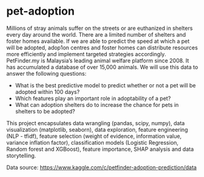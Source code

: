 # pet-adoption

Millions of stray animals suffer on the streets or are euthanized in shelters every day around the world. There are a limited number of shelters and foster homes available. If we are able to predict the speed at which a pet will be adopted, adop1on centres and foster homes can distribute resources more efficiently and implement targeted strategies accordingly.
PetFinder.my is Malaysia’s leading animal welfare platform since 2008. It has accumulated a database of over 15,000 animals. We will use this data to answer the following questions:

- What is the best predictive model to predict whether or not a pet will be adopted within 100 days?
- Which features play an important role in adoptability of a pet?
- What can adoption shelters do to increase the chance for pets in shelters to be adopted?


This project encapsulates data wrangling (pandas, scipy, numpy), data visualization (matplotlib, seaborn), data exploration, feature engineering (NLP - tfidf), feature selection (weight of evidence, information value, variance inflation factor), classification models (Logistic Regression, Random forest and XGBoost), feature importance, SHAP analysis and data storytelling.

Data source: https://www.kaggle.com/c/petfinder-adoption-prediction/data
